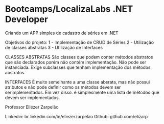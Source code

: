 # Bootcamps/LocalizaLabs .NET Developer

Criando um APP simples de cadastro de séries em .NET

Objetivos do projeto:
1 - Implementação de CRUD de Séries
2 - Utilização de classes abstratas
3 - Utilização de Interfaces 

CLASSES ABSTRATAS
São classes que podem conter métodos abstratos que são declarados porém não contém implementação.
Não pode ser instanciada.
Exige subclasses que tenham implementação dos métodos abstratos.

INTERFACES 
É muito semelhante a uma classe absrata, mas não possui atributos e não pode definir como os métodos devem
ser serimplementados.
Em vez disso. é simplesmente uma lista de métodos que devem ser implementados.


Professor Eliézer Zarpelão

Linkedin: br.linkedin.com/in/eliezerzarpelao
Github: github.com/elizarp